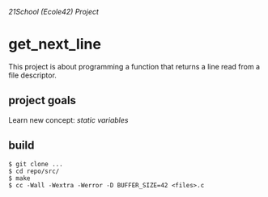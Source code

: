 *21School (Ecole42) Project*

# get_next_line
This project is about programming a function that returns a line read from a file descriptor.

## project goals
Learn new concept: *static variables*

## build
    
    
    $ git clone ...
    $ cd repo/src/
    $ make
    $ cc -Wall -Wextra -Werror -D BUFFER_SIZE=42 <files>.c
    
